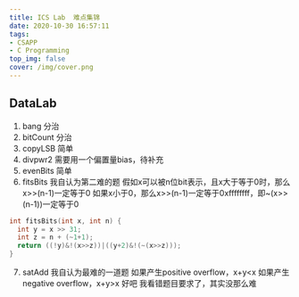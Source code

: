 ```yaml
---
title: ICS Lab  难点集锦
date: 2020-10-30 16:57:11
tags:
- CSAPP
- C Programming
top_img: false
cover: /img/cover.png
---
```

## DataLab
1. bang 分治
2. bitCount 分治
3. copyLSB 简单
4. divpwr2 需要用一个偏置量bias，待补充
5. evenBits 简单
6. fitsBits 我自认为第二难的题
假如x可以被n位bit表示，且x大于等于0时，那么x>>(n-1)一定等于0
如果x小于0，那么x>>(n-1)一定等于0xffffffff，即~(x>>(n-1))一定等于0
```C
int fitsBits(int x, int n) {
  int y = x >> 31;
  int z = n + (~1+1);
  return ((!y)&!(x>>z))|((y+2)&!(~(x>>z)));
}
```
7. satAdd 我自认为最难的一道题
如果产生positive overflow，x+y\<x
如果产生negative overflow，x+y\>x
好吧 我看错题目要求了，其实没那么难